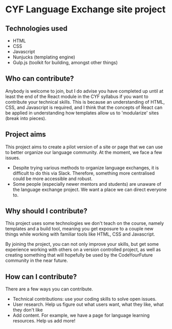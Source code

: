 #  CYF Language Exchange site project

##  Technologies used
-  HTML
-  CSS
-  Javascript
-  Nunjucks (templating engine)
-  Gulp.js (toolkit for building, amongst other things)

##  Who can contribute?
Anybody is welcome to join, but I do advise you have completed up until at least the end of the React module in the CYF syllabus if you want to contribute your technical skills. This is because an understanding of HTML, CSS, and Javascript is required, and I think that the concepts of React can be applied in understanding how templates allow us to 'modularize' sites (break into pieces).

##  Project aims
This project aims to create a pilot version of a site or page that we can use to better organize our language community. At the moment, we face a few issues.

-  Despite trying various methods to organize language exchanges, it is difficult to do this via Slack. Therefore, something more centralised could be more accessible and robust.
-  Some people (especially newer mentors and students) are unaware of the language exchange project. We want a place we can direct everyone to.

##  Why should I contribute?
This project uses some technologies we don't teach on the course, namely templates and a build tool, meaning you get exposure to a couple new things while working with familiar tools like HTML, CSS and Javascript.

By joining the project, you can not only improve your skills, but get some experience working with others on a version controlled project, as well as creating something that will hopefully be used by the CodeYourFuture community in the near future.

##  How can I contribute?
There are a few ways you can contribute.
-  Technical contributions: use your coding skills to solve open issues.
-  User research. Help us figure out what users want, what they like, what they don't like
-  Add content. For example, we have a page for language learning resources. Help us add more!